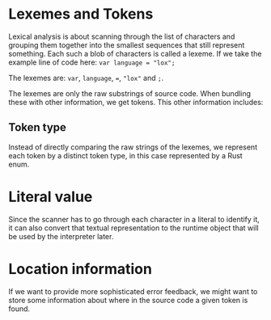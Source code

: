 # Lexemes and Tokens

Lexical analysis is about scanning through the list of characters and grouping them together into the smallest sequences that still represent something. Each such a blob of characters is called a lexeme.
If we take the example line of code here: 
`var language = "lox";`

The lexemes are:
`var`, `language`, `=`, `"lox"` and `;`.

The lexemes are only the raw substrings of source code. When bundling these with other information, we get tokens. This other information includes:

## Token type
Instead of directly comparing the raw strings of the lexemes, we represent each token by a distinct token type, in this case represented by a Rust enum.

# Literal value
Since the scanner has to go through each character in a literal to identify it, it can also convert that textual representation to the runtime object that will be used by the interpreter later.

# Location information
If we want to provide more sophisticated error feedback, we might want to store some information about where in the source code a given token is found.